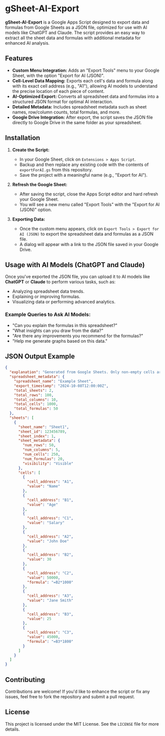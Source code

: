 # gSheet-AI-Export

**gSheet-AI-Export** is a Google Apps Script designed to export data and formulas from Google Sheets as a JSON file, optimized for use with AI models like ChatGPT and Claude. The script provides an easy way to extract all the sheet data and formulas with additional metadata for enhanced AI analysis.

## Features

- **Custom Menu Integration:** Adds an "Export Tools" menu to your Google Sheet, with the option "Export for AI (JSON)".
- **Cell-Level Data Mapping:** Exports each cell's data and formula along with its exact cell address (e.g., "A1"), allowing AI models to understand the precise location of each piece of content.
- **AI-Optimized Export:** Converts all spreadsheet data and formulas into a structured JSON format for optimal AI interaction.
- **Detailed Metadata:** Includes spreadsheet metadata such as sheet names, row/column counts, total formulas, and more.
- **Google Drive Integration:** After export, the script saves the JSON file directly to Google Drive in the same folder as your spreadsheet.

## Installation

1. **Create the Script:**
    - In your Google Sheet, click on `Extensions > Apps Script`.
    - Backup and then replace any existing code with the contents of `exportForAI.gs` from this repository.
    - Save the project with a meaningful name (e.g., "Export for AI").

2. **Refresh the Google Sheet:**
    - After saving the script, close the Apps Script editor and hard refresh your Google Sheet.
    - You will see a new menu called "Export Tools" with the "Export for AI (JSON)" option.

3. **Exporting Data:**
    - Once the custom menu appears, click on `Export Tools > Export for AI (JSON)` to export the spreadsheet data and formulas as a JSON file.
    - A dialog will appear with a link to the JSON file saved in your Google Drive.

## Usage with AI Models (ChatGPT and Claude)

Once you've exported the JSON file, you can upload it to AI models like **ChatGPT** or **Claude** to perform various tasks, such as:

- Analyzing spreadsheet data trends.
- Explaining or improving formulas.
- Visualizing data or performing advanced analytics.

### Example Queries to Ask AI Models:

- "Can you explain the formulas in this spreadsheet?"
- "What insights can you draw from the data?"
- "Are there any improvements you recommend for the formulas?"
- "Help me generate graphs based on this data."

## JSON Output Example

```json
{
  "explanation": "Generated from Google Sheets. Only non-empty cells are included. Use \"sheet_name / cell_address\" to reference data programmatically.",
  "spreadsheet_metadata": {
    "spreadsheet_name": "Example Sheet",
    "export_timestamp": "2024-10-08T12:00:00Z",
    "total_sheets": 2,
    "total_rows": 100,
    "total_columns": 10,
    "total_cells": 1000,
    "total_formulas": 50
  },
  "sheets": [
    {
      "sheet_name": "Sheet1",
      "sheet_id": 123456789,
      "sheet_index": 1,
      "sheet_metadata": {
        "num_rows": 50,
        "num_columns": 5,
        "num_cells": 250,
        "num_formulas": 20,
        "visibility": "Visible"
      },
      "cells": [
        {
          "cell_address": "A1",
          "value": "Name"
        },
        {
          "cell_address": "B1",
          "value": "Age"
        },
        {
          "cell_address": "C1",
          "value": "Salary"
        },
        {
          "cell_address": "A2",
          "value": "John Doe"
        },
        {
          "cell_address": "B2",
          "value": 30
        },
        {
          "cell_address": "C2",
          "value": 50000,
          "formula": "=B2*1000"
        },
        {
          "cell_address": "A3",
          "value": "Jane Smith"
        },
        {
          "cell_address": "B3",
          "value": 25
        },
        {
          "cell_address": "C3",
          "value": 45000,
          "formula": "=B3*1800"
        }
      ]
    }
  ]
}
```

## Contributing

Contributions are welcome! If you'd like to enhance the script or fix any issues, feel free to fork the repository and submit a pull request.

## License

This project is licensed under the MIT License. See the `LICENSE` file for more details.
